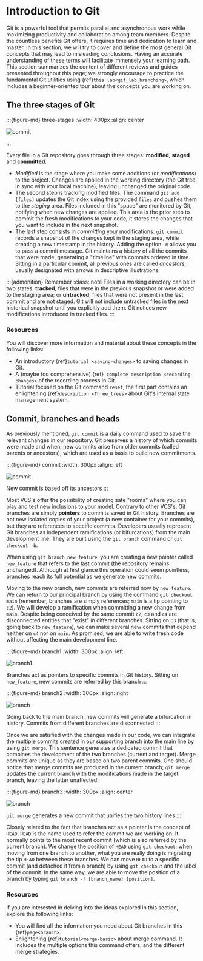# Introduction to Git
Git is a powerful tool that permits parallel and asynchronous work while maximizing productivity and collaboration among team members. Despite the countless benefits Git offers, it requires time and dedication to learn and master. In this section, we will try to cover and define the most general Git concepts that may lead to misleading conclusions. Having an accurate understanding of these terms will facilitate immensely your learning path. This section summarizes the content of different reviews and guides presented throughout this page; we strongly encourage to practice the fundamental Git utilities using {ref}`this lab<git_lab_branching>`, which includes a beginner-oriented tour about the concepts you are working on. 

## The three stages of Git 

:::{figure-md} three-stages
:width: 400px
:align: center

![commit](images/three_stages.png)

:::

Every file in a Git repository goes through three stages: __modified__, __staged__ and __committed__.
 * _Modified_ is the stage where you make some additions (or _modifications_) to the project. Changes are applied in the working directory (the Git tree in sync with your local machine), leaving unchanged the original code.
 * The second step is tracking modified files. The command `git add [files]` updates the Git index using the provided `files` and pushes them to the _staging_ area. Files included in this "space" are monitored by Git, notifying when new changes are applied. This area is the prior step to commit the fresh modifications to your code; it stores the changes that you want to include in the next snapshot.   
 * The last step consists in _committing_ your modifications. `git commit` records a snapshot of the changes kept in the staging area, while creating a new timestamp in the history. Adding the option `-m` allows you to pass a commit message. Git maintains a history of all the commits that were made, generating a "timeline" with commits ordered in time. Sitting in a particular commit, all previous ones are called _ancestors_, usually designated with arrows in descriptive illustrations.

:::{admonition} Remember
:class: note
Files in a working directory can be in two states: __tracked__, files that were in the previous snapshot or were added to the staging area; or __untracked__, files that were not present in the last commit and are not staged. Git will not include untracked files in the next historical snapshot until you explicitly add them. Git notices new modifications introduced in tracked files. 
:::

### Resources 

You will discover more information and material about these concepts in the following links:
* An introductory {ref}`tutorial <saving-changes>` to saving changes in Git.
* A (maybe too comprehensive) {ref}` complete description <recording-changes>` of the recording process in Git.
* Tutorial focused on the Git command `reset`, the first part contains an enlightening {ref}`description <Three_trees>` about Git's internal state management system. 


## Commit, branches and heads

As previously mentioned, `git commit` is a daily command used to save the relevant changes in our repository. Git preserves a history of which commits were made and when; new commits arise from older commits (called parents or ancestors), which are used as a basis to build new commitments. 

:::{figure-md} commit
:width: 300px
:align: left

![commit](images/commit.png)

New commit is based off its ancestors
:::

Most VCS's offer the possibility of creating safe "rooms" where you can play and test new inclusions to your model. Contrary to other VCS's, Git branches are simply __pointers__ to commits saved in Git history. Branches are not new isolated copies of your project (a new container for your commits), but they are references to specific commits. Developers usually represent Git branches as independent ramifications (or bifurcations) from the main development line. They are built using the `git branch` command or `git checkout -b`. 

When using `git branch new_feature`, you are creating a new pointer called `new_feature` that refers to the last commit (the repository remains unchanged). Although at first glance this operation could seem pointless, branches reach its full potential as we generate new commits. 

Moving to the new branch, new commits are referred now by `new_feature`. We can return to our principal branch by using the command `git checkout main` (remember, branches are simply references; `main` is a tip pointing to `c2`). We will develop a ramification when committing a new change from `main`. Despite being conceived by the same commit `c2`, `c3` and `c4` are disconnected entities that "exist" in different branches. Sitting on `c3` (that is, going back to `new_feature`), we can make several new commits that depend neither on `c4` nor on `main`. As promised, we are able to write fresh code without affecting the main development line. 

:::{figure-md} branch1
:width: 300px
:align: left

![branch1](images/branch1.png)

Branches act as pointers to specific commits in Git history. Sitting on `new_feature`, new commits are referred by this branch
:::

:::{figure-md} branch2
:width: 300px
:align: right

![branch](images/branch2.png)

Going back to the main branch, new commits will generate a bifurcation in history. Commits from different branches are disconnected
:::

Once we are satisfied with the changes made in our code, we can integrate the multiple commits created in our supporting branch into the main line by using `git merge`. This sentence generates a dedicated commit that combines the development of the two branches (current and target). Merge commits are unique as they are based on two parent commits. One should notice that merge commits are produced in the current branch; `git merge` updates the current branch with the modifications made in the target branch, leaving the latter unaffected. 

:::{figure-md} branch3
:width: 300px
:align: center

![branch](images/branch3.png)

`git merge` generates a new commit that unifies the two history lines 
:::

Closely related to the fact that branches act as a pointer is the concept of `HEAD`. `HEAD` is the name used to refer the commit we are working on. It normally points to the most recent commit (which is also referred by the current branch). We change the position of `HEAD` using `git checkout`; when moving from one branch to another, what you are really doing is migrating the tip `HEAD` between these branches. We can move `HEAD` to a specific commit (and detached it from a branch) by using `git checkout` and the label of the commit. In the same way, we are able to move the position of a branch by typing `git branch -f [branch_name] [position]`. 

### Resources 

If you are interested in delving into the ideas explored in this section, explore the following links:
* You will find all the information you need about Git branches in this {ref}`page<branch>`.
* Enlightening {ref}`tutorial<merge-basic>` about merge command. It includes the multiple 
  options this command offers, and the different merge strategies. 
